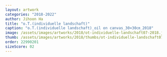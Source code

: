 ```yaml
---
layout: artwork
categories: "2018-2022"
author: Jihoon Ha
title: "o.T.(individuelle landschaft)"
caption: "o.T.(individuelle landschaft)_oil on canvas_30×30㎝_2018"
image: /assets/images/artworks/2018/ot-individuelle-landschaft07-2018.jpg
thumb: /assets/images/artworks/2018/thumbs/ot-individuelle-landschaft07-2018.jpg
order: 22990201
sizeScore: 02
---
```

